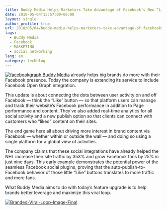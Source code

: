 ```yaml
---
title: Buddy Media Helps Marketers Take Advantage of Facebook’s New “Likes”
date: 2010-05-04T13:57:00+00:00
layout: single
author_profile: true
url: 2010/05/04/buddy-media-helps-marketers-take-advantage-of-facebooks-new-likes/
tags:
  - Buddy Media
  - Facebook
  - MARKETING
  - social networking
lang: en
category: techblog
---
```

[![facebookgraph](http://lh3.ggpht.com/_vaUVXcmC3OI/S-Agj4KLRMI/AAAAAAAACFs/UZVkGYwQQUs/facebookgraph%5B3%5D.jpg?imgmax=800 "facebookgraph") Buddy Media](http://www.buddymedia.com/) already helps big brands do more with their Facebook presence. Today the company is extending its service to include Facebook Open Graph integration. 

This update is about connecting the dots between user activity on and off Facebook — think the “Like” button — so that platform users can manage and track their website’s Facebook performance in addition to Page performance and content. They’ve also added real-time analytics for all social activity and a new publish option so that clients can connect with customers who “liked” content on their sites. 

The end game here all about driving more interest in brand content via Facebook — whether within or outside the wall — and doing so using a single platform for a global view of activities. 

The company claims that these social integrations have already helped the NHL increase their site traffic by 353% and grow Facebook fans by 25% in just nine days. This early example demonstrates the potential power of the seamless Facebook social plugins, proving that the auto-publish-to-Facebook behavior of those little “Like” buttons translates to more traffic and more fans. 

What Buddy Media aims to do with today’s feature upgrade is to help brands better leverage and maximize this viral loop. 

[![Branded-Viral-Loop-Image-Final](http://lh4.ggpht.com/_vaUVXcmC3OI/S-AgrsIhpVI/AAAAAAAACF0/8xM5ZY3EHXo/Branded-Viral-Loop-Image-Final_thumb%5B3%5D.png?imgmax=800 "Branded-Viral-Loop-Image-Final")](http://lh5.ggpht.com/_vaUVXcmC3OI/S-AgnBxAEXI/AAAAAAAACFw/7CEiyLSbKww/s1600-h/Branded-Viral-Loop-Image-Final%5B5%5D.png)